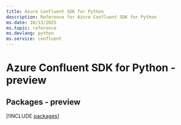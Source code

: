 ```yaml
---
title: Azure Confluent SDK for Python
description: Reference for Azure Confluent SDK for Python
ms.date: 10/13/2025
ms.topic: reference
ms.devlang: python
ms.service: confluent
---
```

# Azure Confluent SDK for Python - preview
## Packages - preview
[!INCLUDE [packages](confluent-index.md)]